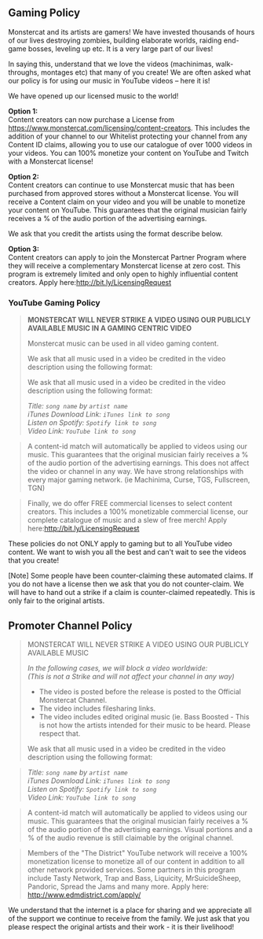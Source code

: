 ## Gaming Policy

Monstercat and its artists are gamers! We have invested thousands of hours of our lives destroying zombies, building elaborate worlds, raiding end-game bosses, leveling up etc. It is a very large part of our lives!

In saying this, understand that we love the videos (machinimas, walk-throughs, montages etc) that many of you create! We are often asked what our policy is for using our music in YouTube videos – here it is!

We have opened up our licensed music to the world! 

**Option 1:**  
Content creators can now purchase a License from https://www.monstercat.com/licensing/content-creators. This includes the addition of your channel to our Whitelist protecting your channel from any Content ID claims, allowing you to use our catalogue of over 1000 videos in your videos. You can 100% monetize your content on YouTube and Twitch with a Monstercat license!

**Option 2:**  
Content creators can continue to use Monstercat music that has been purchased from approved stores without a Monstercat license. You will receive a Content claim on your video and you will be unable to monetize your content on YouTube. This guarantees that the original musician fairly receives a % of the audio portion of the advertising earnings.

We ask that you credit the artists using the format describe below.

**Option 3:**  
Content creators can apply to join the Monstercat Partner Program where they will receive a complementary Monstercat license at zero cost. This program is extremely limited and only open to highly influential content creators. Apply here:http://bit.ly/LicensingRequest


### YouTube Gaming Policy

>**MONSTERCAT WILL NEVER STRIKE A VIDEO USING OUR PUBLICLY AVAILABLE MUSIC IN A GAMING CENTRIC VIDEO**
>
>Monstercat music can be used in all video gaming content. 
>
>We ask that all music used in a video be credited in the video description using the following format:
>
>We ask that all music used in a video be credited in the video description using the following format:
>
>*Title: `song name` by `artist name`  
>iTunes Download Link: `iTunes link to song`  
>Listen on Spotify: `Spotify link to song`  
>Video Link: `YouTube link to song`*  

>A content-id match will automatically be applied to videos using our music. This guarantees that the original musician fairly receives a % of the audio portion of the advertising earnings. This does not affect the video or channel in any way. We have strong relationships with every major gaming network. (ie Machinima, Curse, TGS, Fullscreen, TGN)

>Finally, we do offer FREE commercial licenses to select content creators. This includes a 100% monetizable commercial license, our complete catalogue of music and a slew of free merch! Apply here:http://bit.ly/LicensingRequest

These policies do not ONLY apply to gaming but to all YouTube video content. We want to wish you all the best and can't wait to see the videos that you create!

[Note] Some people have been counter-claiming these automated claims. If you do not have a license then we ask that you do not counter-claim. We will have to hand out a strike if a claim is counter-claimed repeatedly. This is only fair to the original artists. 

## Promoter Channel Policy

>MONSTERCAT WILL NEVER STRIKE A VIDEO USING OUR PUBLICLY AVAILABLE MUSIC
>
>*In the following cases, we will block a video worldwide:  
>(This is not a Strike and will not affect your channel in any way)*  
>
> - The video is posted before the release is posted to the Official Monstercat Channel. 
> - The video includes filesharing links.
> - The video includes edited original music (ie. Bass Boosted - This is not how the artists intended for their music to be heard. Please respect that.
>
>We ask that all music used in a video be credited in the video description using the following format:

>*Title: `song name` by `artist name`  
>iTunes Download Link: `iTunes link to song`  
>Listen on Spotify: `Spotify link to song`  
>Video Link: `YouTube link to song`*  

>A content-id match will automatically be applied to videos using our music. This guarantees that the original musician fairly receives a % of the audio portion of the advertising earnings. Visual portions and a % of the audio revenue is still claimable by the original channel.

>Members of the "The District" YouTube network will receive a 100% monetization license to monetize all of our content in addition to all other network provided services. Some partners in this program include Tasty Network, Trap and Bass, Liquicity, MrSuicideSheep, Pandoric, Spread the Jams and many more. Apply here: http://www.edmdistrict.com/apply/

We understand that the internet is a place for sharing and we appreciate all of the support we continue to receive from the family. We just ask that you please respect the original artists and their work - it is their livelihood! 
